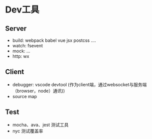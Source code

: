 # Dev工具

## Server

* build: webpack babel vue jsx postcss ....
* watch: fsevent
* mock: ...
* http: wx

## Client

* debugger: vscode devtool (作为client端，通过websocket与服务端（browser，node）通讯))
* source map

## Test

* mocha、ava、jest 测试工具
* nyc 测试覆盖率
